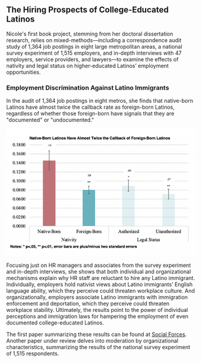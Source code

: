 ## The Hiring Prospects of College-Educated Latinos

Nicole's first book project, stemming from her doctoral dissertation research, relies on mixed-methods—including a correspondence audit study of 1,364 job postings in eight large metropolitan areas, a national survey experiment of 1,515 employers, and in-depth interviews with 47 employers, service providers, and lawyers—to examine the effects of nativity and legal status on higher-educated Latinos’ employment opportunities. 

### Employment Discrimination Against Latino Immigrants

In the audit of 1,364 job postings in eight metros, she finds that native-born Latinos have almost twice the callback rate as foreign-born Latinos, regardless of whether those foreign-born have signals that they are "documented" or "undocumented." 

![audit3](audit3.png) <!-- .element style="height: 100px" -->

Focusing just on HR managers and associates from the survey experiment and in-depth interviews, she shows that both individual and organizational mechanisms explain why HR staff are reluctant to hire any Latino immigrant. Individually, employers hold nativist views about Latino immigrants’ English language ability, which they perceive could threaten workplace culture. And organizationally, employers associate Latino immigrants with immigration enforcement and deportation, which they perceive could threaten workplace stability. Ultimately, the results point to the power of individual perceptions and immigration laws for hampering the employment of even documented college-educated Latinos. 

The first paper summarizing these results can be found at [Social Forces](https://academic.oup.com/sf/advance-article-abstract/doi/10.1093/sf/soac055/6611069?redirectedFrom=fulltext). Another paper under review delves into moderation by organizational characteristics, summarizing the results of the national survey experiment of 1,515 respondents.
